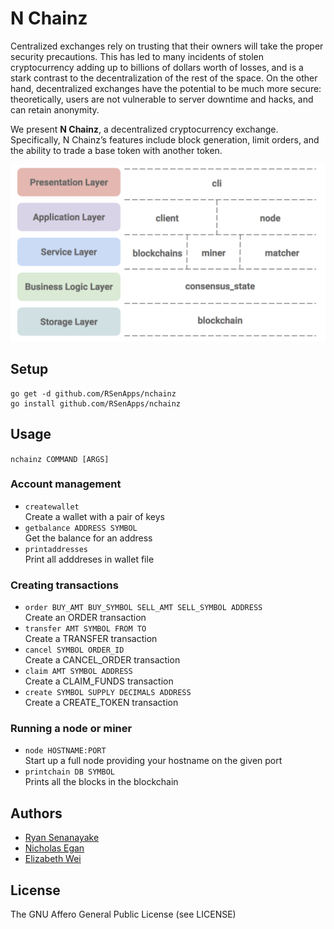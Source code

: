 # N Chainz

Centralized exchanges rely on trusting that their owners will take the proper security precautions. This has led to many incidents of stolen cryptocurrency adding up to billions of dollars worth of losses, and is a stark contrast to the decentralization of the rest of the space. On the other hand, decentralized exchanges have the potential to be much more secure: theoretically, users are not vulnerable to server downtime and hacks, and can retain anonymity. 

We present **N Chainz**, a decentralized cryptocurrency exchange. Specifically, N Chainz’s features include block generation, limit orders, and the ability to trade a base token with another token. 

![](images/overview.png?raw=true)

## Setup
	go get -d github.com/RSenApps/nchainz
	go install github.com/RSenApps/nchainz

## Usage
``nchainz COMMAND [ARGS]``

### Account management

* ``createwallet``  
Create a wallet with a pair of keys  
* ``getbalance ADDRESS SYMBOL``  
Get the balance for an address  
* ``printaddresses``  
Print all adddreses in wallet file  

### Creating transactions

* ``order BUY_AMT BUY_SYMBOL SELL_AMT SELL_SYMBOL ADDRESS``  
Create an ORDER transaction
* ``transfer AMT SYMBOL FROM TO``  
Create a TRANSFER transaction
* ``cancel SYMBOL ORDER_ID``  
Create a CANCEL_ORDER transaction
* ``claim AMT SYMBOL ADDRESS``  
Create a CLAIM_FUNDS transaction
* ``create SYMBOL SUPPLY DECIMALS ADDRESS``  
Create a CREATE_TOKEN transaction

### Running a node or miner

* ``node HOSTNAME:PORT``  
  Start up a full node providing your hostname on the given port
* ``printchain DB SYMBOL``  
  Prints all the blocks in the blockchain
  
## Authors

* [Ryan Senanayake](http://rsenapps.com/)
* [Nicholas Egan](http://nicholasegan.me/)
* [Elizabeth Wei](http://lizziew.github.io/)

## License
The GNU Affero General Public License (see LICENSE)

